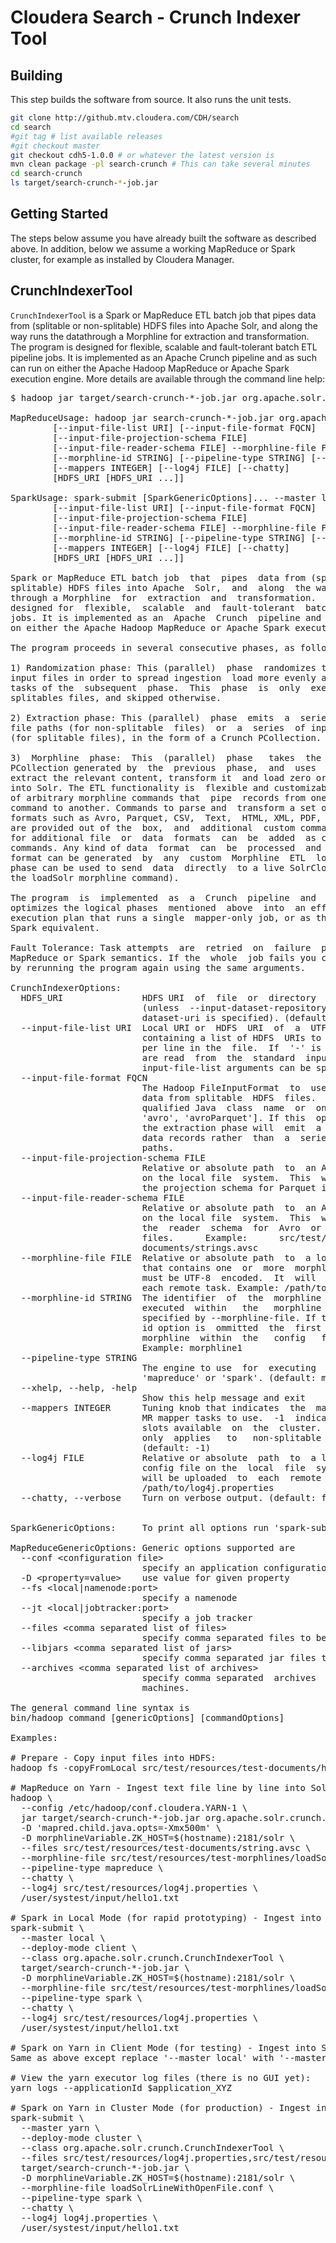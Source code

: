 # Cloudera Search - Crunch Indexer Tool

## Building

This step builds the software from source. It also runs the unit tests.

```bash
git clone http://github.mtv.cloudera.com/CDH/search
cd search
#git tag # list available releases
#git checkout master
git checkout cdh5-1.0.0 # or whatever the latest version is
mvn clean package -pl search-crunch # This can take several minutes
cd search-crunch
ls target/search-crunch-*-job.jar
```

## Getting Started

The steps below assume you have already built the software as described above.
In addition, below we assume a working MapReduce or Spark cluster, for example as installed by Cloudera Manager.

## CrunchIndexerTool

`CrunchIndexerTool` is a Spark or MapReduce ETL batch job that pipes data from (splitable or non-splitable) HDFS files into Apache  Solr,  and  along the way runs the datathrough a Morphline  for extraction  and transformation. The program is
designed for flexible, scalable and fault-tolerant batch ETL pipeline jobs. It is implemented as an  Apache  Crunch  pipeline and as such can run
on either the Apache Hadoop MapReduce or Apache Spark execution engine. More details are available through the command line help:

<pre>
$ hadoop jar target/search-crunch-*-job.jar org.apache.solr.crunch.CrunchIndexerTool --help

MapReduceUsage: hadoop jar search-crunch-*-job.jar org.apache.solr.crunch.CrunchIndexerTool [MapReduceGenericOptions]... 
        [--input-file-list URI] [--input-file-format FQCN]
        [--input-file-projection-schema FILE]
        [--input-file-reader-schema FILE] --morphline-file FILE
        [--morphline-id STRING] [--pipeline-type STRING] [--xhelp]
        [--mappers INTEGER] [--log4j FILE] [--chatty]
        [HDFS_URI [HDFS_URI ...]]

SparkUsage: spark-submit [SparkGenericOptions]... --master local|yarn --deploy-mode client|cluster --class org.apache.solr.crunch.CrunchIndexerTool search-crunch-*-job.jar
        [--input-file-list URI] [--input-file-format FQCN]
        [--input-file-projection-schema FILE]
        [--input-file-reader-schema FILE] --morphline-file FILE
        [--morphline-id STRING] [--pipeline-type STRING] [--xhelp]
        [--mappers INTEGER] [--log4j FILE] [--chatty]
        [HDFS_URI [HDFS_URI ...]]

Spark or MapReduce ETL batch job  that  pipes  data from (splitable or non-
splitable) HDFS files into Apache  Solr,  and  along  the way runs the data
through a Morphline  for  extraction  and  transformation.  The  program is
designed for  flexible,  scalable  and  fault-tolerant  batch  ETL pipeline
jobs. It is implemented as an  Apache  Crunch  pipeline and as such can run
on either the Apache Hadoop MapReduce or Apache Spark execution engine.

The program proceeds in several consecutive phases, as follows: 

1) Randomization phase: This (parallel)  phase  randomizes the list of HDFS
input files in order to spread ingestion  load more evenly among the mapper
tasks of the  subsequent  phase.  This  phase  is  only  executed  for non-
splitables files, and skipped otherwise.

2) Extraction phase: This (parallel)  phase  emits  a  series of HDFS input
file paths (for non-splitable  files)  or  a  series  of input data records
(for splitable files), in the form of a Crunch PCollection. 

3)  Morphline  phase:  This  (parallel)  phase   takes  the  items  of  the
PCollection generated by  the  previous  phase,  and  uses  a  Morphline to
extract the relevant content, transform it  and load zero or more documents
into Solr. The ETL functionality is  flexible and customizable using chains
of arbitrary morphline commands that  pipe  records from one transformation
command to another. Commands to parse and  transform a set of standard data
formats such as Avro, Parquet, CSV,  Text,  HTML, XML, PDF, MS-Office, etc.
are provided out of the  box,  and  additional  custom commands and parsers
for additional file  or  data  formats  can  be  added  as custom morphline
commands. Any kind of data  format  can  be  processed  and any kind output
format can be generated  by  any  custom  Morphline  ETL  logic. Also, this
phase can be used to send  data  directly  to a live SolrCloud cluster (via
the loadSolr morphline command).

The program  is  implemented  as  a  Crunch  pipeline  and  as  such Crunch
optimizes the logical phases  mentioned  above  into  an efficient physical
execution plan that runs a single  mapper-only job, or as the corresponding
Spark equivalent.

Fault Tolerance: Task attempts  are  retried  on  failure  per the standard
MapReduce or Spark semantics. If the  whole  job fails you can retry simply
by rerunning the program again using the same arguments.

CrunchIndexerOptions:
  HDFS_URI               HDFS URI  of  file  or  directory  tree  to ingest
                         (unless  --input-dataset-repository   or  --input-
                         dataset-uri is specified). (default: [])
  --input-file-list URI  Local URI or  HDFS  URI  of  a  UTF-8 encoded file
                         containing a list of HDFS  URIs to ingest, one URI
                         per line in the  file.  If  '-' is specified, URIs
                         are read  from  the  standard  input.  Multiple --
                         input-file-list arguments can be specified.
  --input-file-format FQCN
                         The Hadoop FileInputFormat  to  use for extracting
                         data from splitable  HDFS  files.  Can  be a fully
                         qualified Java  class  name  or  one  of  ['text',
                         'avro', 'avroParquet']. If this  option is present
                         the extraction phase will  emit  a series of input
                         data records rather  than  a  series  of HDFS file
                         paths.
  --input-file-projection-schema FILE
                         Relative or absolute path  to  an Avro schema file
                         on the local file  system.  This  will  be used as
                         the projection schema for Parquet input files.
  --input-file-reader-schema FILE
                         Relative or absolute path  to  an Avro schema file
                         on the local file  system.  This  will  be used as
                         the  reader  schema  for  Avro  or  Parquet  input
                         files.      Example:      src/test/resources/test-
                         documents/strings.avsc
  --morphline-file FILE  Relative or absolute path  to  a local config file
                         that contains one  or  more  morphlines.  The file
                         must be UTF-8  encoded.  It  will  be  uploaded to
                         each remote task. Example: /path/to/morphline.conf
  --morphline-id STRING  The identifier  of  the  morphline  that  shall be
                         executed  within   the   morphline   config   file
                         specified by --morphline-file. If the --morphline-
                         id option is  ommitted  the  first (i.e. top-most)
                         morphline  within  the   config   file   is  used.
                         Example: morphline1
  --pipeline-type STRING
                         The engine to use  for  executing  the job. Can be
                         'mapreduce' or 'spark'. (default: mapreduce)
  --xhelp, --help, -help
                         Show this help message and exit
  --mappers INTEGER      Tuning knob that indicates  the  maximum number of
                         MR mapper tasks to use.  -1  indicates use all map
                         slots available  on  the  cluster.  This parameter
                         only  applies   to   non-splitable   input   files
                         (default: -1)
  --log4j FILE           Relative or absolute  path  to  a log4j.properties
                         config file on the  local  file  system. This file
                         will be uploaded  to  each  remote  task. Example:
                         /path/to/log4j.properties
  --chatty, --verbose    Turn on verbose output. (default: false)


SparkGenericOptions:     To print all options run 'spark-submit --help'

MapReduceGenericOptions: Generic options supported are
  --conf &lt;configuration file&gt;
                         specify an application configuration file
  -D &lt;property=value&gt;    use value for given property
  --fs &lt;local|namenode:port&gt;
                         specify a namenode
  --jt &lt;local|jobtracker:port&gt;
                         specify a job tracker
  --files &lt;comma separated list of files&gt;
                         specify comma separated files to be copied to the map reduce cluster
  --libjars &lt;comma separated list of jars&gt;
                         specify comma separated jar files to include in the classpath.
  --archives &lt;comma separated list of archives&gt;
                         specify comma separated  archives  to  be  unarchived  on  the compute
                         machines.

The general command line syntax is
bin/hadoop command [genericOptions] [commandOptions]

Examples: 

# Prepare - Copy input files into HDFS:
hadoop fs -copyFromLocal src/test/resources/test-documents/hello1.txt hdfs:/user/systest/input/

# MapReduce on Yarn - Ingest text file line by line into Solr:
hadoop \
  --config /etc/hadoop/conf.cloudera.YARN-1 \
  jar target/search-crunch-*-job.jar org.apache.solr.crunch.CrunchIndexerTool \
  -D 'mapred.child.java.opts=-Xmx500m' \
  -D morphlineVariable.ZK_HOST=$(hostname):2181/solr \
  --files src/test/resources/test-documents/string.avsc \
  --morphline-file src/test/resources/test-morphlines/loadSolrLineWithOpenFile.conf \
  --pipeline-type mapreduce \
  --chatty \
  --log4j src/test/resources/log4j.properties \
  /user/systest/input/hello1.txt

# Spark in Local Mode (for rapid prototyping) - Ingest into Solr:
spark-submit \
  --master local \
  --deploy-mode client \
  --class org.apache.solr.crunch.CrunchIndexerTool \
  target/search-crunch-*-job.jar \
  -D morphlineVariable.ZK_HOST=$(hostname):2181/solr \
  --morphline-file src/test/resources/test-morphlines/loadSolrLineWithOpenFile.conf \
  --pipeline-type spark \
  --chatty \
  --log4j src/test/resources/log4j.properties \
  /user/systest/input/hello1.txt

# Spark on Yarn in Client Mode (for testing) - Ingest into Solr:
Same as above except replace '--master local' with '--master yarn'

# View the yarn executor log files (there is no GUI yet):
yarn logs --applicationId $application_XYZ

# Spark on Yarn in Cluster Mode (for production) - Ingest into Solr:
spark-submit \
  --master yarn \
  --deploy-mode cluster \
  --class org.apache.solr.crunch.CrunchIndexerTool \
  --files src/test/resources/log4j.properties,src/test/resources/test-morphlines/loadSolrLineWithOpenFile.conf \
  target/search-crunch-*-job.jar \
  -D morphlineVariable.ZK_HOST=$(hostname):2181/solr \
  --morphline-file loadSolrLineWithOpenFile.conf \
  --pipeline-type spark \
  --chatty \
  --log4j log4j.properties \
  /user/systest/input/hello1.txt
</pre>
  